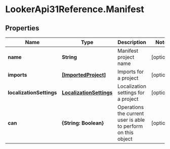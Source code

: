 # LookerApi31Reference.Manifest

## Properties
Name | Type | Description | Notes
------------ | ------------- | ------------- | -------------
**name** | **String** | Manifest project name | [optional] 
**imports** | [**[ImportedProject]**](ImportedProject.md) | Imports for a project | [optional] 
**localizationSettings** | [**LocalizationSettings**](LocalizationSettings.md) | Localization settings for a project | [optional] 
**can** | **{String: Boolean}** | Operations the current user is able to perform on this object | [optional] 


